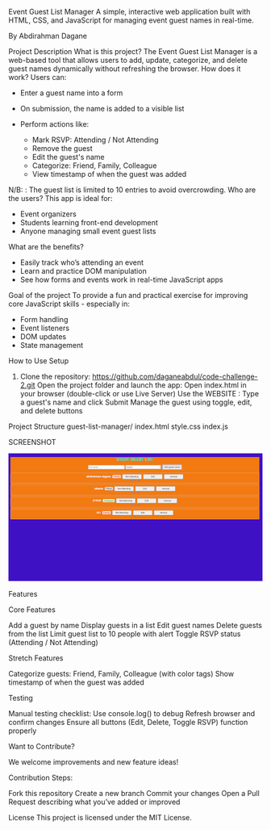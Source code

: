 
Event Guest List Manager
A simple, interactive web application built with HTML, CSS, and JavaScript for managing event guest names in real-time.

By Abdirahman Dagane

 Project Description
 What is this project?
The Event Guest List Manager is a web-based tool that allows users to add, update, categorize, and delete guest names dynamically without refreshing the browser.
 How does it work?
Users can:
- Enter a guest name into a form
- On submission, the name is added to a visible list
- Perform actions like:

  -  Mark RSVP: Attending / Not Attending
  -  Remove the guest
  -  Edit the guest's name
  -  Categorize: Friend, Family, Colleague
  -  View timestamp of when the guest was added

 N/B: : The guest list is limited to 10 entries  to avoid overcrowding.
 Who are the users?
This app is ideal for:
-  Event organizers
-  Students learning front-end development
-  Anyone managing small event guest lists

 What are the benefits?
- Easily track who’s attending an event
- Learn and practice DOM manipulation
- See how forms and events work in real-time JavaScript apps

 Goal of the project
To provide a fun and practical exercise for improving core JavaScript skills - especially in:

- Form handling
- Event listeners
- DOM updates
- State management

 How to Use
 Setup
1. Clone the repository:
  https://github.com/daganeabdul/code-challenge-2.git
Open the project folder and launch the app:
Open index.html in your browser (double-click or use Live Server)
Use the WEBSITE :
Type a guest's name and click Submit
Manage the guest using toggle, edit, and delete buttons

 Project Structure
guest-list-manager/
 index.html
 style.css
 index.js

SCREENSHOT

![image alt](https://github.com/daganeabdul/code-challenge-2/blob/main/unnamed.png?raw=true)



 Features
 
 Core Features
 
   Add a guest by name
   Display guests in a list
   Edit guest names
   Delete guests from the list
   Limit guest list to 10 people with alert
   Toggle RSVP status (Attending / Not Attending)


Stretch Features

  Categorize guests: Friend, Family, Colleague (with color tags)
   Show timestamp of when the guest was added



 Testing
 
   Manual testing checklist:
   Use console.log() to debug
   Refresh browser and confirm changes
   Ensure all buttons (Edit, Delete, Toggle RSVP) function properly



 Want to Contribute?
 
We welcome improvements and new feature ideas!

Contribution Steps:

 Fork this repository
 Create a new branch
 Commit your changes
 Open a Pull Request describing what you’ve added or improved



 License
This project is licensed under the MIT License.























